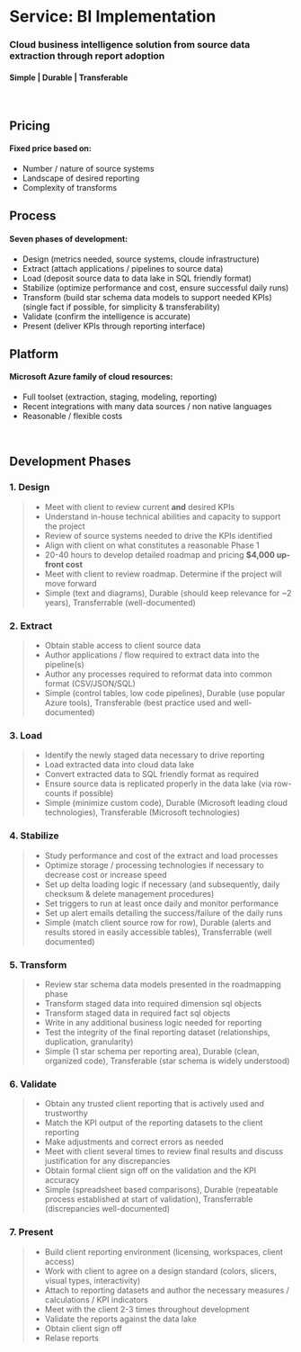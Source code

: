 # Service: BI Implementation
### Cloud business intelligence solution from source data extraction through report adoption
#### Simple | Durable | Transferable
<br>

## Pricing
#### Fixed price based on:
* Number / nature of source systems
* Landscape of desired reporting
* Complexity of transforms

## Process
#### Seven phases of development:
* Design (metrics needed, source systems, cloude infrastructure)
* Extract (attach applications / pipelines to source data)
* Load (deposit source data to data lake in SQL friendly format)
* Stabilize (optimize performance and cost, ensure successful daily runs)
* Transform (build star schema data models to support needed KPIs) (single fact if possible, for simplicity & transferability)
* Validate (confirm the intelligence is accurate)
* Present (deliver KPIs through reporting interface)

## Platform
#### Microsoft Azure family of cloud resources:
* Full toolset (extraction, staging, modeling, reporting)
* Recent integrations with many data sources / non native languages
* Reasonable / flexible costs 
<br> 


## Development Phases
### 1. Design
>* Meet with client to review current **and** desired KPIs
>* Understand in-house technical abilities and capacity to support the project
>* Review of source systems needed to drive the KPIs identified
>* Align with client on what constitutes a reasonable Phase 1
>* 20-40 hours to develop detailed roadmap and pricing **$4,000 up-front cost**
>* Meet with client to review roadmap.  Determine if the project will move forward
>* Simple (text and diagrams), Durable (should keep relevance for ~2 years), Transferrable (well-documented)

### 2. Extract
>* Obtain stable access to client source data
>* Author applications / flow required to extract data into the pipeline(s)
>* Author any processes required to reformat data into common format (CSV/JSON/SQL)
>* Simple (control tables, low code pipelines), Durable (use popular Azure tools), Transferable (best practice used and well-documented)

### 3. Load
>* Identify the newly staged data necessary to drive reporting
>* Load extracted data into cloud data lake
>* Convert extracted data to SQL friendly format as required
>* Ensure source data is replicated properly in the data lake (via row-counts if possible)
>* Simple (minimize custom code), Durable (Microsoft leading cloud technologies), Transferable (Microsoft technologies)

### 4. Stabilize
>* Study performance and cost of the extract and load processes
>* Optimize storage / processing technologies if necessary to decrease cost or increase speed
>* Set up delta loading logic if necessary (and subsequently, daily checksum & delete management procedures)
>* Set triggers to run at least once daily and monitor performance
>* Set up alert emails detailing the success/failure of the daily runs
>* Simple (match client source row for row), Durable (alerts and results stored in easily accessible tables), Transferrable (well documented)

### 5. Transform
>* Review star schema data models presented in the roadmapping phase
>* Transform staged data into required dimension sql objects
>* Transform staged data in required fact sql objects
>* Write in any additional business logic needed for reporting
>* Test the integrity of the final reporting dataset (relationships, duplication, granularity)
>* Simple (1 star schema per reporting area), Durable (clean, organized code), Transferable (star schema is widely understood)

### 6. Validate
>* Obtain any trusted client reporting that is actively used and trustworthy 
>* Match the KPI output of the reporting datasets to the client reporting
>* Make adjustments and correct errors as needed
>* Meet with client several times to review final results and discuss justification for any discrepancies
>* Obtain formal client sign off on the validation and the KPI accuracy
>* Simple (spreadsheet based comparisons), Durable (repeatable process established at start of validation), Transferrable (discrepancies well-documented)

### 7. Present
>* Build client reporting environment (licensing, workspaces, client access)
>* Work with client to agree on a design standard (colors, slicers, visual types, interactivity)
>* Attach to reporting datasets and author the necessary measures / calculations / KPI indicators
>* Meet with the client 2-3 times throughout development
>* Validate the reports against the data lake
>* Obtain client sign off
>* Relase reports